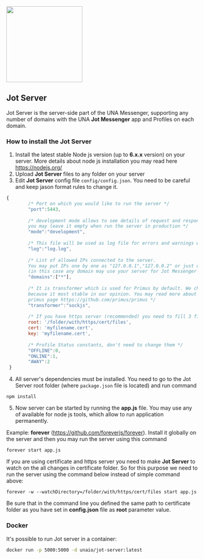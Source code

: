 <img src="https://user-images.githubusercontent.com/22210428/27618960-af79900e-5c02-11e7-916f-e56725ff3d13.png" width="200"> 

## Jot Server

Jot Server is the server-side part of the UNA Messenger, supporting any number of domains with the UNA **Jot Messenger** app and Profiles on each domain.

### How to install the Jot Server

1. Install the latest stable Node js version (up to **6.x.x** version) on your server. More details about node js installation you may read here https://nodejs.org/
2. Upload **Jot Server** files to any folder on your server
3. Edit **Jot Server** config file ```config/config.json```. You need to be careful and keep jason format rules to change it.

```js
{
        /* Port on which you would like to run the server */
        "port":5443,
       
        /* development mode allows to see details of request and response in real time when server is running,
        you may leave it empty when run the server in production */
        "mode":"development",
       
        /* This file will be used as log file for errors and warnings which may occur */
        "log":"log.log",
       
        /* List of allowed IPs connected to the server.
        You may put IPs one by one as "127.0.0.1","127.0.0.2" or just use "*"
        (in this case any domain may use your server for Jot Messenger module) */
        "domains":["*"],
       
        /* It is transformer which is used for Primus by default. We chosen sockjs,
        because it most stable in our opinion. You may read more about transformers on
        primus page https://github.com/primus/primus */
        "transformer":"sockjs",
       
        /* If you have https server (recommended) you need to fill 3 fields below */
        root: '/folder/with/https/cert/files',
        cert: 'myfilename.cert',
        key: 'myfilename.cert',
       
        /* Profile Status constants, don't need to change them */
        "OFFLINE":0,
        "ONLINE":1,       
        "AWAY":2
 }
 ```
 4. All server's dependencies must be installed. You need to go to the Jot Server root folder (where ```package.json``` file is located)
 and run command
 
 ```npm install```
 
 5. Now server can be started by running the **app.js** file.
 You may use any of available for node js tools, which allow to run application permanently.
 
 Example: **forever** (https://github.com/foreverjs/forever).
 Install it globally on the server and then you may run the server using this command
 
 ```forever start app.js```

If you are using certificate and https server you need to make **Jot Server** to watch on the all changes in certificate folder.
So for this purpose we need to run the server using the command below instead of simple command above:

```forever -w --watchDirectory=/folder/with/https/cert/files start app.js```

Be sure that in the command line you defined the same path to certificate folder as you have set in **config.json** file as **root** parameter value. 

### Docker

It's possible to run Jot server in a container:
```bash
docker run -p 5000:5000 -d unaio/jot-server:latest
```
